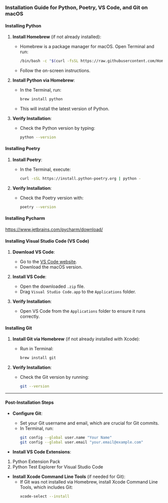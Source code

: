 

### Installation Guide for Python, Poetry, VS Code, and Git on macOS

#### Installing Python

1. **Install Homebrew** (if not already installed):
   - Homebrew is a package manager for macOS. Open Terminal and run:
     ```bash
     /bin/bash -c "$(curl -fsSL https://raw.githubusercontent.com/Homebrew/install/HEAD/install.sh)"
     ```
   - Follow the on-screen instructions.

2. **Install Python via Homebrew**:
   - In the Terminal, run:
     ```bash
     brew install python
     ```
   - This will install the latest version of Python.

3. **Verify Installation**:
   - Check the Python version by typing:
     ```bash
     python --version
     ```

#### Installing Poetry

1. **Install Poetry**:
   - In the Terminal, execute:
     ```bash
     curl -sSL https://install.python-poetry.org | python -
     ```

2. **Verify Installation**:
   - Check the Poetry version with:
     ```bash
     poetry --version

     ```

#### Installing Pycharm

https://www.jetbrains.com/pycharm/download/


#### Installing Visual Studio Code (VS Code)

1. **Download VS Code**:
   - Go to the [VS Code website](https://code.visualstudio.com/).
   - Download the macOS version.

2. **Install VS Code**:
   - Open the downloaded `.zip` file.
   - Drag `Visual Studio Code.app` to the `Applications` folder.

3. **Verify Installation**:
   - Open VS Code from the `Applications` folder to ensure it runs correctly.

#### Installing Git

1. **Install Git via Homebrew** (if not already installed with Xcode):
   - Run in Terminal:
     ```bash
     brew install git
     ```

2. **Verify Installation**:
   - Check the Git version by running:
     ```bash
     git --version
     ```

---

#### Post-Installation Steps

- **Configure Git**:
  - Set your Git username and email, which are crucial for Git commits.
  - In Terminal, run:
    ```bash
    git config --global user.name "Your Name"
    git config --global user.email "your.email@example.com"
    ```


- **Install VS Code Extensions**:

1. Python Extension Pack
2. Python Test Explorer for Visual Studio Code


- **Install Xcode Command Line Tools** (if needed for Git):
  - If Git was not installed via Homebrew, install Xcode Command Line Tools, which includes Git:
    ```bash
    xcode-select --install
    ```
